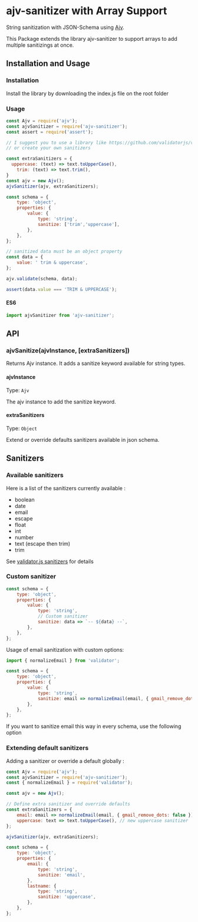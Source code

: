 # ajv-sanitizer with Array Support

String sanitization with JSON-Schema using [Ajv](https://www.npmjs.com/package/ajv).  

This Package extends the library ajv-sanitizer to support arrays to add multiple sanitizings at once.
<!-- [![npm](https://img.shields.io/npm/v/ajv-sanitizer.svg)](https://www.npmjs.com/package/ajv-sanitizer) -->


## Installation and Usage

### Installation

Install the library by downloading the index.js file on the root folder
### Usage

```javascript
const Ajv = require('ajv');
const ajvSanitizer = require('ajv-sanitizer');
const assert = require('assert');

// I suggest you to use a library like https://github.com/validatorjs/validator.js 
// or create your own sanitizers

const extraSanitizers = {
  uppercase: (text) => text.toUpperCase(),
	trim: (text) => text.trim(),
}
const ajv = new Ajv();
ajvSanitizer(ajv, extraSanitizers);

const schema = {
	type: 'object',
	properties: {
		value: {
			type: 'string',
			sanitize: ['trim','uppercase'],
		},
	},
};

// sanitized data must be an object property
const data = {
	value: ' trim & uppercase',
};

ajv.validate(schema, data);

assert(data.value === 'TRIM & UPPERCASE');
```

#### ES6

```javascript
import ajvSanitizer from 'ajv-sanitizer';
```

## API

### ajvSanitize(ajvInstance, [extraSanitizers])

Returns Ajv instance. It adds a sanitize keyword available for string types.

#### ajvInstance

Type: `Ajv`

The ajv instance to add the sanitize keyword.

#### extraSanitizers

Type: `Object`

Extend or override defaults sanitizers available in json schema.

## Sanitizers

### Available sanitizers

Here is a list of the sanitizers currently available :

* boolean
* date
* email
* escape
* float
* int
* number
* text (escape then trim)
* trim

See [validator.js sanitizers](https://www.npmjs.com/package/validator#user-content-sanitizers) for details

### Custom sanitizer

```javascript
const schema = {
	type: 'object',
	properties: {
		value: {
			type: 'string',
			// Custom sanitizer
			sanitize: data => `-- ${data} --`,
		},
	},
};
```

Usage of email sanitization with custom options:  
```js
import { normalizeEmail } from 'validator';

const schema = {
	type: 'object',
	properties: {
		value: {
			type: 'string',
			sanitize: email => normalizeEmail(email, { gmail_remove_dots: false }),
		},
	},
};
```
If you want to sanitize email this way in every schema, use the following option


### Extending default sanitizers
Adding a sanitizer or override a default globally :

```js
const Ajv = require('ajv');
const ajvSanitizer = require('ajv-sanitizer');
const { normalizeEmail } = require('validator');

const ajv = new Ajv();

// Define extra sanitizer and override defaults
const extraSanitizers = {
	email: email => normalizeEmail(email, { gmail_remove_dots: false }), // overrides default email sanitizer
	uppercase: text => text.toUpperCase(), // new uppercase sanitizer
};

ajvSanitizer(ajv, extraSanitizers);

const schema = {
	type: 'object',
	properties: {
		email: {
			type: 'string',
			sanitize: 'email',
		},
		lastname: {
			type: 'string',
			sanitize: 'uppercase',
		},
	},
};
```
